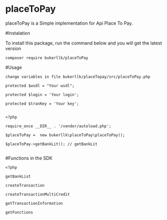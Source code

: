 # placeToPay

placeToPay is a Simple implementation for  Api Place To Pay.

#Instalation

To install this package, run the command below and you will get the latest version
```
composer require bukerllk/placeToPay

```

#Usage

```
change variables in file bukerllk/placeTopay/src/placeToPay.php

protected $wsdl = "Your wsdl";

protected $login = 'Your login';

protected $tranKey = 'Your key';


```


```
<?php

require_once __DIR__ . '/vendor/autoload.php';

$placeToPay =  new bukerllk\placeToPay\placeToPay();

$placeToPay->getBankLit(); // getBankLit


```

#Functions in the SDK

```
<?php

getBankList

createTransaction

createTransactionMultiCredit

getTransactionInformation

getFunctions


```

